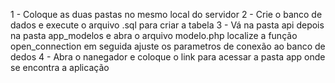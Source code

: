 1 - Coloque as duas pastas no mesmo local do servidor
2 - Crie o banco de dados e execute o arquivo .sql para criar a tabela
3 - Vá na pasta api depois na pasta app_modelos e abra o arquivo modelo.php localize a função open_connection em seguida ajuste os parametros de conexão ao banco de dedos
4 - Abra o nanegador e coloque o link para acessar a pasta app onde se encontra a aplicação
